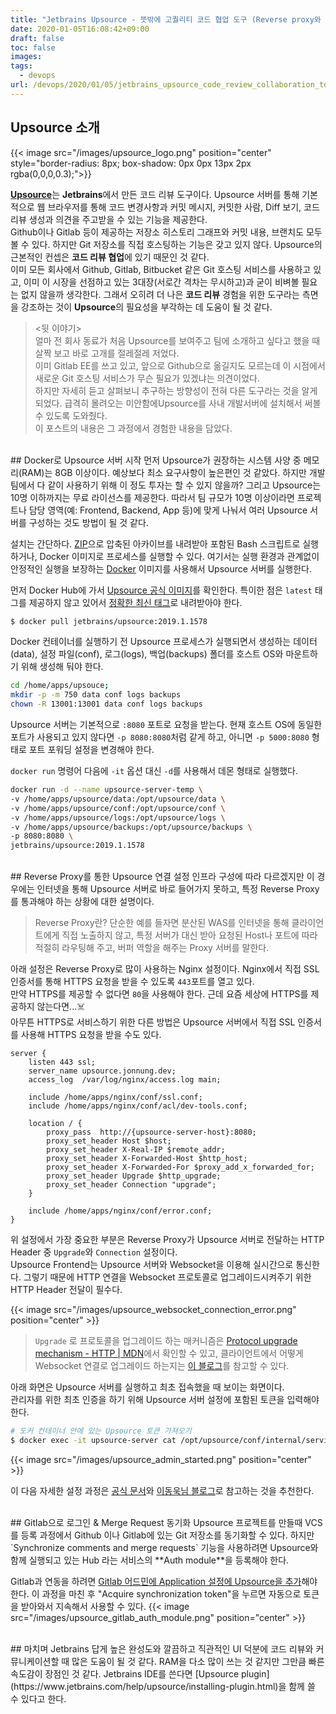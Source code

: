 ```yaml
---
title: "Jetbrains Upsource - 뜻밖에 고퀄리티 코드 협업 도구 (Reverse proxy와 함께 Docker로 설치하기)"
date: 2020-01-05T16:08:42+09:00
draft: false
toc: false
images:
tags:
  - devops
url: /devops/2020/01/05/jetbrains_upsource_code_review_collaboration_tool/
---
```


## Upsource 소개
{{< image src="/images/upsource_logo.png" position="center" style="border-radius: 8px; box-shadow: 0px 0px 13px 2px rgba(0,0,0,0.3);">}}

[**Upsource**](https://www.jetbrains.com/ko-kr/upsource/)는 **Jetbrains**에서 만든 코드 리뷰 도구이다. Upsource 서버를 통해 기본적으로 웹 브라우저를 통해 코드 변경사항과 커밋 메시지, 커밋한 사람, Diff 보기, 코드 리뷰 생성과 의견을 주고받을 수 있는 기능을 제공한다.  
Github이나 Gitlab 등이 제공하는 저장소 히스토리 그래프와 커밋 내용, 브랜치도 모두 볼 수 있다. 하지만 Git 저장소를 직접 호스팅하는 기능은 갖고 있지 않다. Upsource의 근본적인 컨셉은 **코드 리뷰 협업**에 있기 때문인 것 같다.  
이미 모든 회사에서 Github, Gitlab, Bitbucket 같은 Git 호스팅 서비스를 사용하고 있고, 이미 이 시장을 선점하고 있는 3대장(서로간 격차는 무시하고)과 굳이 비벼볼 필요는 없지 않을까 생각한다. 그래서 오히려  더 나은 **코드 리뷰** 경험을 위한 도구라는 측면을 강조하는 것이 **Upsource**의 필요성을 부각하는 데 도움이 될 것 같다.  

> <뒷 이야기>  
> 얼마 전 회사 동료가 처음 Upsource를 보여주고 팀에 소개하고 싶다고 했을 때 살짝 보고 바로 고개를 절레절레 저었다.  
> 이미 Gitlab EE를 쓰고 있고, 앞으로 Github으로 옮길지도 모르는데 이 시점에서 새로운 Git 호스팅 서비스가 무슨 필요가 있겠냐는 의견이었다.   
> 하지만 자세히 듣고 살펴보니 추구하는 방향성이 전혀 다른 도구라는 것을 알게 되었다. 급격히 몰려오는 미안함에Upsource를 사내 개발서버에 설치해서 써볼 수 있도록 도와줬다.  
> 이 포스트의 내용은 그 과정에서 경험한 내용을 담았다.  

<br/>
## Docker로 Upsource 서버 시작
먼저 Upsource가 권장하는 시스템 사양 중 메모리(RAM)는 8GB 이상이다. 예상보다 최소 요구사항이 높은편인 것 같았다. 하지만 개발팀에서 다 같이 사용하기 위해 이 정도 투자는 할 수 있지 않을까?  
그리고 Upsource는 10명 이하까지는 무료 라이선스를 제공한다. 따라서 팀 규모가 10명 이상이라면 프로젝트나 담당 영역(예: Frontend, Backend, App 등)에 맞게 나눠서 여러 Upsource 서버를 구성하는 것도 방법이 될 것 같다.

설치는 간단하다. [ZIP](https://www.jetbrains.com/help/upsource/zip-installation.html)으로 압축된 아카이브를 내려받아 포함된 Bash 스크립트로 실행하거나, Docker 이미지로 프로세스를 실행할 수 있다. 
여기서는 실행 환경과 관계없이 안정적인 실행을 보장하는 [Docker](https://www.jetbrains.com/help/upsource/docker-installation.html) 이미지를 사용해서 Upsource 서버를 실행한다.

먼저 Docker Hub에 가서 [Upsource 공식 이미지](https://hub.docker.com/r/jetbrains/upsource/)를 확인한다. 특이한 점은 `latest` 태그를 제공하지 않고 있어서 [정확한 최신 태그](https://hub.docker.com/r/jetbrains/upsource/tags)로 내려받아야 한다. 

```bash
$ docker pull jetbrains/upsource:2019.1.1578
```

Docker 컨테이너를 실행하기 전 Upsource 프로세스가 실행되면서 생성하는 데이터(data), 설정 파일(conf), 로그(logs), 백업(backups) 폴더를 호스트 OS와 마운트하기 위해 생성해 둬야 한다.

```bash
cd /home/apps/upsouce;
mkdir -p -m 750 data conf logs backups
chown -R 13001:13001 data conf logs backups
```

Upsource 서버는 기본적으로 `:8080` 포트로 요청을 받는다. 현재 호스트 OS에 동일한 포트가 사용되고 있지 않다면 `-p 8080:8080`처럼 같게 하고, 아니면 `-p 5000:8080` 형태로 포트 포워딩 설정을 변경해야 한다. 

`docker run` 명령어 다음에 `-it` 옵션 대신 `-d`를 사용해서 데몬 형태로 실행했다.
```bash
docker run -d --name upsource-server-temp \
-v /home/apps/upsource/data:/opt/upsource/data \
-v /home/apps/upsource/conf:/opt/upsource/conf \
-v /home/apps/upsource/logs:/opt/upsource/logs \
-v /home/apps/upsource/backups:/opt/upsource/backups \
-p 8080:8080 \
jetbrains/upsource:2019.1.1578
```

<br/>
## Reverse Proxy를 통한 Upsource 연결 설정
인프라 구성에 따라 다르겠지만 이 경우에는 인터넷을 통해 Upsource 서버로 바로 들어가지 못하고, 특정 Reverse Proxy를 통과해야 하는 상황에 대한 설명이다.

> Reverse Proxy란? 단순한 예를 들자면 분산된 WAS를 인터넷을 통해 클라이언트에게 직접 노출하지 않고, 특정 서버가 대신 받아 요청된 Host나 포트에 따라 적절히 라우팅해 주고, 버퍼 역할을 해주는 Proxy 서버를 말한다.   

아래 설정은 Reverse Proxy로 많이 사용하는 Nginx 설정이다. Nginx에서 직접 SSL 인증서를 통해 HTTPS 요청을 받을 수 있도록 `443`포트를 열고 있다.  
만약 HTTPS를 제공할 수 없다면 `80`을 사용해야 한다. 근데 요즘 세상에 HTTPS를 제공하지 않는다면...☠️  
아무튼 HTTPS로 서비스하기 위한 다른 방법은 Upsource 서버에서 직접 SSL 인증서를 사용해 HTTPS 요청을 받을 수도 있다.  

```
server {
    listen 443 ssl;
    server_name upsource.jonnung.dev;
    access_log  /var/log/nginx/access.log main;

    include /home/apps/nginx/conf/ssl.conf;
    include /home/apps/nginx/conf/acl/dev-tools.conf;

    location / {
        proxy_pass  http://{upsource-server-host}:8080;
        proxy_set_header Host $host;
        proxy_set_header X-Real-IP $remote_addr;
        proxy_set_header X-Forwarded-Host $http_host;
        proxy_set_header X-Forwarded-For $proxy_add_x_forwarded_for;
        proxy_set_header Upgrade $http_upgrade;
        proxy_set_header Connection "upgrade";
    }

    include /home/apps/nginx/conf/error.conf;
}
```

위 설정에서 가장 중요한 부분은 Reverse Proxy가 Upsource 서버로 전달하는 HTTP Header 중 `Upgrade`와 `Connection` 설정이다.  
Upsource Frontend는 Upsource 서버와 Websocket을 이용해 실시간으로 통신한다. 그렇기 때문에 HTTP 연결을 Websocket 프로토콜로 업그레이드시켜주기 위한 HTTP Header 전달이 필수다.

{{< image src="/images/upsource_websocket_connection_error.png" position="center" >}}

> `Upgrade` 로 프로토콜을 업그레이드 하는 매커니즘은 [Protocol upgrade mechanism - HTTP | MDN](https://developer.mozilla.org/ko/docs/Web/HTTP/Protocol_upgrade_mechanism)에서 확인할 수 있고, 클라이언트에서 어떻게 Websocket 연결로 업그레이드 하는지는 [이 블로그](https://engineering.huiseoul.com/%EC%9E%90%EB%B0%94%EC%8A%A4%ED%81%AC%EB%A6%BD%ED%8A%B8%EB%8A%94-%EC%96%B4%EB%96%BB%EA%B2%8C-%EC%9E%91%EB%8F%99%ED%95%98%EB%8A%94%EA%B0%80-%EC%9B%B9%EC%86%8C%EC%BC%93-%EB%B0%8F-http-2-sse-1ccde9f9dc51)를 참고할 수 있다.  

아래 화면은 Upsource 서버를 실행하고 최초 접속했을 때 보이는 화면이다.  
관리자를 위한 최초 인증을 하기 위해 Upsource 서버 설정에 포함된 토큰을 입력해야 한다.  
```bash
# 도커 컨테이너 안에 있는 Upsource 토큰 가져오기
$ docker exec -it upsource-server cat /opt/upsource/conf/internal/services/configurationWizard/wizard_token.txt
```

{{< image src="/images/upsource_admin_started.png" position="center" >}}

이 다음 자세한 설정 과정은 [공식 문서](https://www.jetbrains.com/help/upsource/getting-started.html)와 [이동욱님 블로그](https://jojoldu.tistory.com/256)로 참고하는 것을 추천한다.

<br/>
## Gitlab으로 로그인 & Merge Request 동기화
Upsource 프로젝트를 만들때 VCS를 등록 과정에서 Github 이나 Gitlab에 있는 Git 저장소를 동기화할 수 있다.
하지만 `Synchronize comments and merge requests` 기능을 사용하려면 Upsource와 함께 실행되고 있는 Hub 라는 서비스의 **Auth module**을 등록해야 한다. 

Gitlab과 연동을 하려면 [Gitlab 어드민에 Application 설정에 Upsource을 추가](https://www.jetbrains.com/help/hub/2019.1/gitlab-auth-module.html)해야 한다. 
이 과정을 마친 후 "Acquire synchronization token"을 누르면 자동으로 토큰을 받아와서 지속해서 사용할 수 있다.
{{< image src="/images/upsource_gitlab_auth_module.png" position="center" >}}

<br/>
## 마치며
Jetbrains 답게 높은 완성도와 깔끔하고 직관적인 UI 덕분에 코드 리뷰와 커뮤니케이션할 때 많은 도움이 될 것 같다. RAM을 다소 많이 쓰는 것 같지만 그만큼 빠른 속도감이 장점인 것 같다.  
Jetbrains IDE를 쓴다면 [Upsource plugin](https://www.jetbrains.com/help/upsource/installing-plugin.html)을 함께 쓸 수 있다고 한다.  